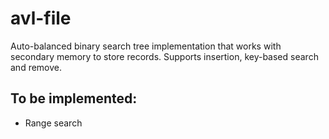 # avl-file
Auto-balanced binary search tree implementation that works with secondary memory to store records. Supports insertion, key-based search and remove.

## To be implemented:

- Range search
